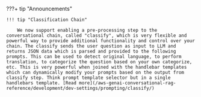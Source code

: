 
???+ tip "Announcements"

    !!! tip "Classification Chain"

        We now support enabling a pre-processing step to the conversational chain, called "classify", which is very flexible and powerful way to provide additional functionality and control over your chain. The classify sends the user question as input to LLM and returns JSON data which is parsed and provided to the following prompts. This can be used to detect original language, to perform translation, to categorize the question based on your own categorize, etc. This is very powerful when joined with the handlebar templates which can dynamically modify your prompts based on the output from classify step. Think prompt template selector but in a single handlebars template. [Read more](/aws-genai-conversational-rag-reference/development/dev-settings/prompting/classify/)
